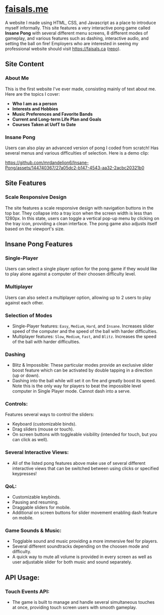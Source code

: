 # [faisals.me](http://faisals.me)

A website I made using HTML, CSS, and Javascript as a place to introduce myself informally. This site features a very interactive pong game called **Insane Pong** with several different menu screens, 8 different modes of gameplay, and various features such as dashing, interactive audio, and setting the ball on fire! Employers who are interested in seeing my professional website should visit https://faisals.ca ([repo](https://github.com/mrdandelion6/faisals.ca)). 

## Site Content

### About Me
This is the first website I've ever made, consisting mainly of text about me. Here are the topics I cover:

- **Who I am as a person**
- **Interests and Hobbies**
- **Music Preferences and Favorite Bands**
- **Current and Long-term Life Plan and Goals**
- **Courses Taken at UofT to Date**

### Insane Pong
Users can also play an advanced version of pong I coded from scratch! Has several menus and various difficulties of selection. Here is a demo clip:

https://github.com/mrdandelion6/Insane-Pong/assets/144740367/27a05dc2-b147-4543-aa32-2acbc20321b0


## Site Features

### Scale Responsive Design
The site features a scale responsive design with navigation buttons in the top bar. They collapse into a tray icon when the screen width is less than 1280px. In this state, users can toggle a vertical pop-up menu by clicking on the tray icon, providing a clean interface. The pong game also adjusts itself based on the viewport's size.

## Insane Pong Features

### Single-Player
Users can select a single player option for the pong game if they would like to play alone against a computer of their choosen difficulty level.

### Multiplayer
Users can also select a multiplayer option, allowing up to 2 users to play against each other.

### Selection of Modes
- Single-Player features: `Easy`, `Medium`, `Hard`, and `Insane`. Increases slider speed of the computer and the speed of the ball with harder difficulties.
- Multiplayer features: `Slow`, `Medium`, `Fast`, and `Blitz`. Increases the speed of the ball with harder difficulties.

### Dashing
- Blitz & Impossible: These particular modes provide an exclusive slider boost feature which can be activated by double tapping in a direction (up or down).
- Dashing into the ball while will set it on fire and greatly boost its speed. Note this is the only way for players to beat the impossible level computer in Single Player mode. Cannot dash into a serve.
  
### Controls:
Features several ways to control the sliders:
- Keyboard (customizable binds).
- Drag sliders (mouse or touch).
- On screen buttons with toggleable visibility (intended for touch, but you can click as well).

### Several Interactive Views:
- All of the listed pong features above make use of several different interactive views that can be switched between using clicks or specified keypresses!

### QoL:
- Customizable keybinds.
- Pausing and resuming.
- Draggable sliders for mobile.
- Additional on screen buttons for slider movement enabling dash feature on mobile.

### Game Sounds & Music:
- Togglable sound and music providing a more immersive feel for players.
- Several different soundtracks depending on the choosen mode and difficulty.
- A quick way to mute all volume is provided in every screen as well as user adjustable slider for both music and sound separately.

## API Usage:

### Touch Events API:
- The game is built to manage and handle several simultaneous touches at once, providing touch screen users with smooth gameplay.
